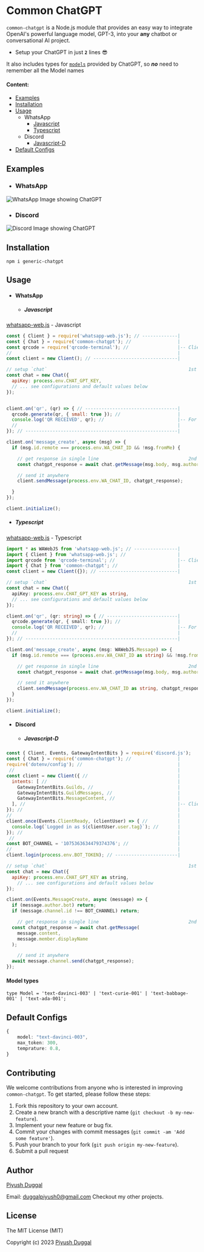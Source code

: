 # Common ChatGPT 

`common-chatgpt` is a Node.js module that provides an easy way to integrate OpenAI's powerful language model, GPT-3, into your **any** chatbot or conversational AI project.

* Setup your ChatGPT in just **`2`** lines 😎

It also includes types for [`models`](#model-types) provided by ChatGPT, so _**no**_ need to remember all the Model names

#### Content:
* [Examples](#examples)
* [Installation](#installation)
* [Usage](#usage)
    * WhatsApp
      * [ Javascript ](#javascript)
      * [ Typescript ](#typescript)
    * Discord
      * [Javascript-D](#javascript-d)
* [Default Configs](#default-configs)


## Examples
* ### WhatsApp
![WhatsApp Image showing ChatGPT](https://i.imgur.com/jtF9YI5.png)

* ### Discord
![Discord Image showing ChatGPT](https://imgur.com/135Ebdj.png)

## Installation
```
npm i generic-chatgpt
```

## Usage
* #### WhatsApp
  * ##### Javascript
[whatsapp-web.js](https://github.com/pedroslopez/whatsapp-web.js) - Javascript

```js
const { Client } = require('whatsapp-web.js'); // -------------|
const { Chat } = require('common-chatgpt'); //                 |
const qrcode = require('qrcode-terminal'); //                  |-- Client Setup
//                                                             |
const client = new Client(); // -------------------------------|

// setup `chat`                                                    1st `LINE`
const chat = new Chat({
  apiKey: process.env.CHAT_GPT_KEY,
  // ... see configurations and default values below
});


client.on('qr', (qr) => { // ----------------------------------|
  qrcode.generate(qr, { small: true }); //                     |
  console.log('QR RECEIVED', qr); //                           |-- For getting QR, check `whatsapp-web.js`
  //                                                           |
}); // --------------------------------------------------------|

client.on('message_create', async (msg) => {
  if (msg.id.remote === process.env.WA_CHAT_ID && !msg.fromMe) {

    // get response in single line                                 2nd `LINE`
    const chatgpt_response = await chat.getMessage(msg.body, msg.author);

    // send it anywhere
    client.sendMessage(process.env.WA_CHAT_ID, chatgpt_response);

  }
});

client.initialize();
```

  * ##### Typescript
[whatsapp-web.js](https://github.com/pedroslopez/whatsapp-web.js) - Typescript

```ts
import * as WAWebJS from 'whatsapp-web.js'; // ----------------|
import { Client } from 'whatsapp-web.js'; //                   |
import qrcode from 'qrcode-terminal'; //                       |-- Client Setup
import { Chat } from 'common-chatgpt'; //                      |
const client = new Client({}); // -----------------------------|

// setup `chat`                                                    1st `LINE`
const chat = new Chat({
  apiKey: process.env.CHAT_GPT_KEY as string,
  // ... see configurations and default values below
});

client.on('qr', (qr: string) => { // --------------------------|
  qrcode.generate(qr, { small: true }); //                     |
  console.log('QR RECEIVED', qr); //                           |-- For getting QR, check `whatsapp-web.js`
  //                                                           |
}); // --------------------------------------------------------|

client.on('message_create', async (msg: WAWebJS.Message) => {
  if (msg.id.remote === (process.env.WA_CHAT_ID as string) && !msg.fromMe) {

    // get response in single line                                 2nd `LINE`
    const chatgpt_response = await chat.getMessage(msg.body, msg.author ?? '');

    // send it anywhere
    client.sendMessage(process.env.WA_CHAT_ID as string, chatgpt_response);
  }
});

client.initialize();
```
* #### Discord
  * ##### Javascript-D

```js
const { Client, Events, GatewayIntentBits } = require('discord.js');
const { Chat } = require('common-chatgpt'); //                 |
require('dotenv/config'); //                                   |
 //                                                            |
const client = new Client({ //                                 |
  intents: [ //                                                |
    GatewayIntentBits.Guilds, //                               |
    GatewayIntentBits.GuildMessages, //                        |
    GatewayIntentBits.MessageContent, //                       |
  ], //                                                        |-- Client Setup
}); //                                                         |
//                                                             |
client.once(Events.ClientReady, (clientUser) => { //           |
  console.log(`Logged in as ${clientUser.user.tag}`); //       |
}); //                                                         |
 //                                                            |
const BOT_CHANNEL = '1075363634479374376'; //                  |
//                                                             |
client.login(process.env.BOT_TOKEN); // -----------------------|

// setup `chat`                                                    1st `LINE`
const chat = new Chat({
  apiKey: process.env.CHAT_GPT_KEY as string,
    // ... see configurations and default values below
});

client.on(Events.MessageCreate, async (message) => {
  if (message.author.bot) return;
  if (message.channel.id !== BOT_CHANNEL) return;

    // get response in single line                                 2nd `LINE`
  const chatgpt_response = await chat.getMessage(
    message.content,
    message.member.displayName
  );

    // send it anywhere
  await message.channel.send(chatgpt_response);
});
```
#### Model types
```
type Model = 'text-davinci-003' | 'text-curie-001' | 'text-babbage-001' | 'text-ada-001';
```

## Default Configs

```ts
{
    model: "text-davinci-003",
    max_token: 300,
    temprature: 0.8,
}
```

## Contributing

We welcome contributions from anyone who is interested in improving `common-chatgpt`. To get started, please follow these steps:

1. Fork this repository to your own account.
2. Create a new branch with a descriptive name (`git checkout -b my-new-feature`).
3. Implement your new feature or bug fix.
4. Commit your changes with commit messages (`git commit -am 'Add some feature'`).
5. Push your branch to your fork (`git push origin my-new-feature`).
6. Submit a pull request

## Author
[Piyush Duggal](https://github.com/piyushduggal-source)

Email: [duggalpiyush0@gmail.com](mailto:duggalpiyush0@gmail.com)
Checkout my other projects.



## License
The MIT License (MIT)

Copyright (c) 2023 [Piyush Duggal](https://github.com/piyushduggal-source)

